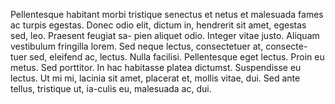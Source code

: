Pellentesque habitant morbi tristique senectus et netus et
malesuada fames ac turpis egestas. Donec odio elit, dictum
in, hendrerit sit amet, egestas sed, leo. Praesent feugiat sa-
pien aliquet odio. Integer vitae justo. Aliquam vestibulum
fringilla lorem. Sed neque lectus, consectetuer at, consecte-
tuer sed, eleifend ac, lectus. Nulla facilisi. Pellentesque eget
lectus. Proin eu metus. Sed porttitor. In hac habitasse platea
dictumst. Suspendisse eu lectus. Ut mi mi, lacinia sit amet,
placerat et, mollis vitae, dui. Sed ante tellus, tristique ut, ia-culis eu, malesuada ac, dui. 
